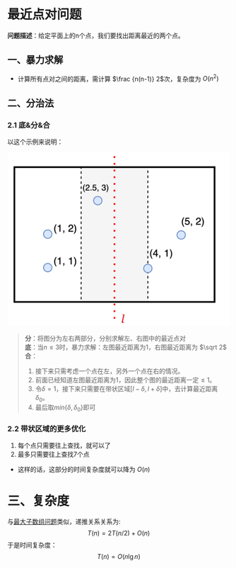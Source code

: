 # 最近点对问题

**问题描述**：给定平面上的n个点，我们要找出距离最近的两个点。

## 一、暴力求解
- 计算所有点对之间的距离，需计算 $\frac {n(n-1)} 2$次，复杂度为 $O(n^2)$

## 二、分治法
### 2.1 底&分&合
以这个示例来说明：

![point_pair](pngs/point_pair.png)

> **分**：将图分为左右两部分，分别求解左、右图中的最近点对  
> **底**：当$n \le 3$时，暴力求解：左图最近距离为1，右图最近距离为 $\sqrt 2$  
> **合**：
>   1. 接下来只需考虑一个点在左，另外一个点在右的情况。
>   2. 前面已经知道左图最近距离为1，因此整个图的最近距离一定$\le 1$。
>   3. 令$\delta=1$，接下来只需要在带状区域$[l-\delta, l+\delta]$中，去计算最近距离$\delta_0$。  
>   4. 最后取$min\{ \delta, \delta_0 \}$即可

### 2.2 带状区域的更多优化

1. 每个点只需要往上查找，就可以了
2. 最多只需要往上查找7个点

- 这样的话，这部分的时间复杂度就可以降为 $O(n)$

# 三、复杂度
与[最大子数组问题](计算机算法设计与分析/分治法/算法实例/最大子数组问题.md)类似，递推关系关系为:
$$ T(n) = 2T(n/2) + O(n) $$
于是时间复杂度：
$$ T(n) = O(n \lg n) $$